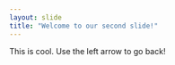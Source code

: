 ```yaml
---
layout: slide
title: "Welcome to our second slide!"
---
```

This is cool.
Use the left arrow to go back!
